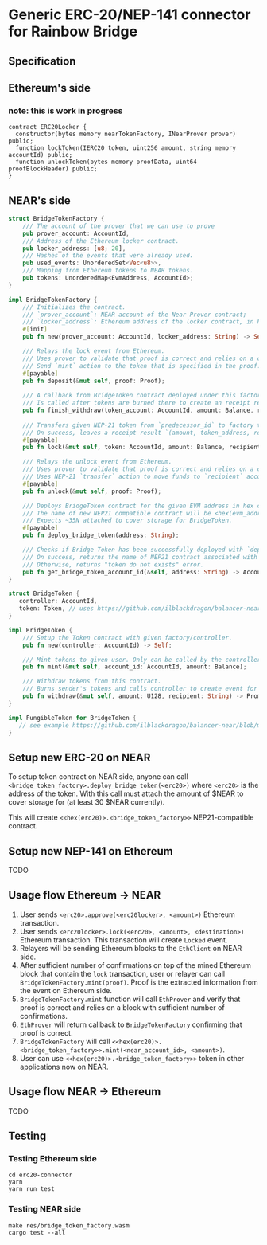 # Generic ERC-20/NEP-141 connector for Rainbow Bridge

## Specification

## Ethereum's side

### note: this is work in progress

```solidity
contract ERC20Locker {
  constructor(bytes memory nearTokenFactory, INearProver prover) public;
  function lockToken(IERC20 token, uint256 amount, string memory accountId) public;
  function unlockToken(bytes memory proofData, uint64 proofBlockHeader) public;
}
```

## NEAR's side

```rust
struct BridgeTokenFactory {
    /// The account of the prover that we can use to prove
    pub prover_account: AccountId,
    /// Address of the Ethereum locker contract.
    pub locker_address: [u8; 20],
    /// Hashes of the events that were already used.
    pub used_events: UnorderedSet<Vec<u8>>,
    /// Mapping from Ethereum tokens to NEAR tokens.
    pub tokens: UnorderedMap<EvmAddress, AccountId>;
}

impl BridgeTokenFactory {
    /// Initializes the contract.
    /// `prover_account`: NEAR account of the Near Prover contract;
    /// `locker_address`: Ethereum address of the locker contract, in hex.
    #[init]
    pub fn new(prover_account: AccountId, locker_address: String) -> Self;

    /// Relays the lock event from Ethereum.
    /// Uses prover to validate that proof is correct and relies on a canonical Ethereum chain.
    /// Send `mint` action to the token that is specified in the proof.
    #[payable]
    pub fn deposit(&mut self, proof: Proof);
  
    /// A callback from BridgeToken contract deployed under this factory.
    /// Is called after tokens are burned there to create an receipt result `(amount, token_address, recipient_address)` for Ethereum to unlock the token.
    pub fn finish_withdraw(token_account: AccountId, amount: Balance, recipient: EvmAddress);
    
    /// Transfers given NEP-21 token from `predecessor_id` to factory to lock.
    /// On success, leaves a receipt result `(amount, token_address, recipient_address)`.
    #[payable]
    pub fn lock(&mut self, token: AccountId, amount: Balance, recipient: String);

    /// Relays the unlock event from Ethereum.
    /// Uses prover to validate that proof is correct and relies on a canonical Ethereum chain.
    /// Uses NEP-21 `transfer` action to move funds to `recipient` account.
    #[payable]
    pub fn unlock(&mut self, proof: Proof);

    /// Deploys BridgeToken contract for the given EVM address in hex code.
    /// The name of new NEP21 compatible contract will be <hex(evm_address)>.<current_id>.
    /// Expects ~35N attached to cover storage for BridgeToken.
    #[payable]
    pub fn deploy_bridge_token(address: String);

    /// Checks if Bridge Token has been successfully deployed with `deploy_bridge_token`.
    /// On success, returns the name of NEP21 contract associated with given address (<hex(evm_address)>.<current_id>).
    /// Otherwise, returns "token do not exists" error.
    pub fn get_bridge_token_account_id(&self, address: String) -> AccountId;
}

struct BridgeToken {
   controller: AccountId,
   token: Token, // uses https://github.com/ilblackdragon/balancer-near/tree/master/near-lib-rs
}

impl BridgeToken {
    /// Setup the Token contract with given factory/controller.
    pub fn new(controller: AccountId) -> Self;

    /// Mint tokens to given user. Only can be called by the controller.
    pub fn mint(&mut self, account_id: AccountId, amount: Balance);

    /// Withdraw tokens from this contract.
    /// Burns sender's tokens and calls controller to create event for relaying.
    pub fn withdraw(&mut self, amount: U128, recipient: String) -> Promise;
}

impl FungibleToken for BridgeToken {
   // see example https://github.com/ilblackdragon/balancer-near/blob/master/balancer-pool/src/lib.rs#L329
}
```

## Setup new ERC-20 on NEAR

To setup token contract on NEAR side, anyone can call `<bridge_token_factory>.deploy_bridge_token(<erc20>)` where `<erc20>` is the address of the token.
With this call must attach the amount of $NEAR to cover storage for (at least 30 $NEAR currently).

This will create `<<hex(erc20)>.<bridge_token_factory>>` NEP21-compatible contract.

## Setup new NEP-141 on Ethereum

TODO

## Usage flow Ethereum -> NEAR

1. User sends `<erc20>.approve(<erc20locker>, <amount>)` Ethereum transaction.
2. User sends `<erc20locker>.lock(<erc20>, <amount>, <destination>)` Ethereum transaction. This transaction will create `Locked` event.
3. Relayers will be sending Ethereum blocks to the `EthClient` on NEAR side.
4. After sufficient number of confirmations on top of the mined Ethereum block that contain the `lock` transaction, user or relayer can call `BridgeTokenFactory.mint(proof)`. Proof is the extracted information from the event on Ethereum side.
5. `BridgeTokenFactory.mint` function will call `EthProver` and verify that proof is correct and relies on a block with sufficient number of confirmations.
6. `EthProver` will return callback to `BridgeTokenFactory` confirming that proof is correct.
7. `BridgeTokenFactory` will call `<<hex(erc20)>.<bridge_token_factory>>.mint(<near_account_id>, <amount>)`.
8. User can use `<<hex(erc20)>.<bridge_token_factory>>` token in other applications now on NEAR.

## Usage flow NEAR -> Ethereum

TODO

## Testing

### Testing Ethereum side

```
cd erc20-connector
yarn
yarn run test
```

### Testing NEAR side

```
make res/bridge_token_factory.wasm
cargo test --all
```
